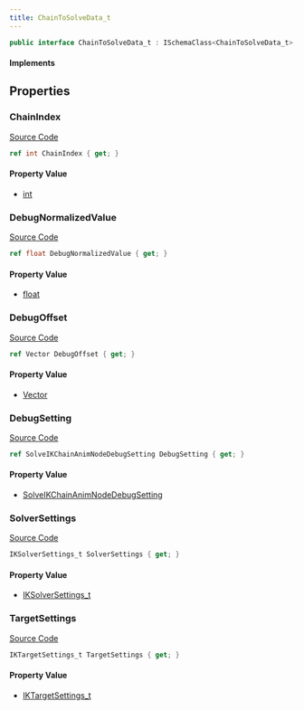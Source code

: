 ```yaml
---
title: ChainToSolveData_t
---
```


```csharp
public interface ChainToSolveData_t : ISchemaClass<ChainToSolveData_t>, ISchemaField, ISchemaClass, INativeHandle
```

#### Implements

## Properties

### ChainIndex

[Source Code](https://github.com/swiftly-solution/swiftlys2/blob/beta/managed/src/SwiftlyS2.Generated/Schemas/Interfaces/ChainToSolveData_t.cs#L16)

```csharp
ref int ChainIndex { get; }
```

#### Property Value

- [int](https://learn.microsoft.com/dotnet/api/system.int32)

### DebugNormalizedValue

[Source Code](https://github.com/swiftly-solution/swiftlys2/blob/beta/managed/src/SwiftlyS2.Generated/Schemas/Interfaces/ChainToSolveData_t.cs#L24)

```csharp
ref float DebugNormalizedValue { get; }
```

#### Property Value

- [float](https://learn.microsoft.com/dotnet/api/system.single)

### DebugOffset

[Source Code](https://github.com/swiftly-solution/swiftlys2/blob/beta/managed/src/SwiftlyS2.Generated/Schemas/Interfaces/ChainToSolveData_t.cs#L26)

```csharp
ref Vector DebugOffset { get; }
```

#### Property Value

- [Vector](/docs/api/shared/natives/vector)

### DebugSetting

[Source Code](https://github.com/swiftly-solution/swiftlys2/blob/beta/managed/src/SwiftlyS2.Generated/Schemas/Interfaces/ChainToSolveData_t.cs#L22)

```csharp
ref SolveIKChainAnimNodeDebugSetting DebugSetting { get; }
```

#### Property Value

- [SolveIKChainAnimNodeDebugSetting](/docs/api/shared/schemadefinitions/solveikchainanimnodedebugsetting)

### SolverSettings

[Source Code](https://github.com/swiftly-solution/swiftlys2/blob/beta/managed/src/SwiftlyS2.Generated/Schemas/Interfaces/ChainToSolveData_t.cs#L18)

```csharp
IKSolverSettings_t SolverSettings { get; }
```

#### Property Value

- [IKSolverSettings_t](/docs/api/shared/schemadefinitions/iksolversettings_t)

### TargetSettings

[Source Code](https://github.com/swiftly-solution/swiftlys2/blob/beta/managed/src/SwiftlyS2.Generated/Schemas/Interfaces/ChainToSolveData_t.cs#L20)

```csharp
IKTargetSettings_t TargetSettings { get; }
```

#### Property Value

- [IKTargetSettings_t](/docs/api/shared/schemadefinitions/iktargetsettings_t)

